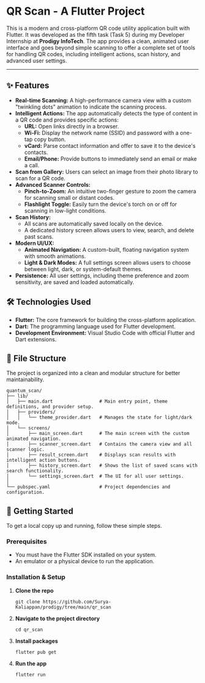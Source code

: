 # QR Scan - A Flutter Project

This is a modern and cross-platform QR code utility application built with Flutter. It was developed as the fifth task (Task 5) during my Developer Internship at **Prodigy InfoTech**. The app provides a clean, animated user interface and goes beyond simple scanning to offer a complete set of tools for handling QR codes, including intelligent actions, scan history, and advanced user settings.

---

## ✨ Features

* **Real-time Scanning:** A high-performance camera view with a custom "twinkling dots" animation to indicate the scanning process.
* **Intelligent Actions:** The app automatically detects the type of content in a QR code and provides specific actions:
    * **URL:** Open links directly in a browser.
    * **Wi-Fi:** Display the network name (SSID) and password with a one-tap copy button.
    * **vCard:** Parse contact information and offer to save it to the device's contacts.
    * **Email/Phone:** Provide buttons to immediately send an email or make a call.
* **Scan from Gallery:** Users can select an image from their photo library to scan for a QR code.
* **Advanced Scanner Controls:**
    * **Pinch-to-Zoom:** An intuitive two-finger gesture to zoom the camera for scanning small or distant codes.
    * **Flashlight Toggle:** Easily turn the device's torch on or off for scanning in low-light conditions.
* **Scan History:**
    * All scans are automatically saved locally on the device.
    * A dedicated history screen allows users to view, search, and delete past scans.
* **Modern UI/UX:**
    * **Animated Navigation:** A custom-built, floating navigation system with smooth animations.
    * **Light & Dark Modes:** A full settings screen allows users to choose between light, dark, or system-default themes.
* **Persistence:** All user settings, including theme preference and zoom sensitivity, are saved and loaded automatically.

## 🛠️ Technologies Used

* **Flutter:** The core framework for building the cross-platform application.
* **Dart:** The programming language used for Flutter development.
* **Development Environment:** Visual Studio Code with official Flutter and Dart extensions.

## 📂 File Structure

The project is organized into a clean and modular structure for better maintainability.

```
quantum_scan/  
├── lib/  
│   ├── main.dart                 # Main entry point, theme definitions, and provider setup.  
│   ├── providers/  
│   │   └── theme_provider.dart   # Manages the state for light/dark mode.  
│   └── screens/  
│       ├── main_screen.dart      # The main screen with the custom animated navigation.  
│       ├── scanner_screen.dart   # Contains the camera view and all scanner logic.  
│       ├── result_screen.dart    # Displays scan results with intelligent action buttons.  
│       ├── history_screen.dart   # Shows the list of saved scans with search functionality.  
│       └── settings_screen.dart  # The UI for all user settings.  
│  
└── pubspec.yaml                  # Project dependencies and configuration.  
```

## 🚀 Getting Started

To get a local copy up and running, follow these simple steps.

### **Prerequisites**

* You must have the Flutter SDK installed on your system.
* An emulator or a physical device to run the application.

### **Installation & Setup**

1.  **Clone the repo**
    ```
    git clone https://github.com/Surya-Kaliappan/prodigy/tree/main/qr_scan
    ```
2.  **Navigate to the project directory**
    ```
    cd qr_scan
    ```
3.  **Install packages**
    ```
    flutter pub get
    ```
4.  **Run the app**
    ```
    flutter run
    